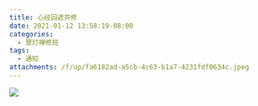 ```yaml
---
title: 心经回遮共修
date: 2021-01-12 13:58:19-08:00
categories:
  - 慧灯禅修班
tags:
  - 通知
attachments: /f/up/fa6182ad-a5cb-4c63-b1a7-4231fdf0634c.jpeg
---
```

![](https://hdvblob.blob.core.windows.net/hdv/f/up/fa6182ad-a5cb-4c63-b1a7-4231fdf0634c.jpeg)